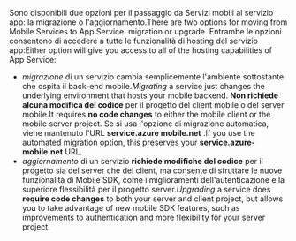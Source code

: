 <span data-ttu-id="30676-101">Sono disponibili due opzioni per il passaggio da Servizi mobili al servizio app: la migrazione o l'aggiornamento.</span><span class="sxs-lookup"><span data-stu-id="30676-101">There are two options for moving from Mobile Services to App Service: migration or upgrade.</span></span> <span data-ttu-id="30676-102">Entrambe le opzioni consentono di accedere a tutte le funzionalità di hosting del servizio app:</span><span class="sxs-lookup"><span data-stu-id="30676-102">Either option will give you access to all of the hosting capabilities of App Service:</span></span>

* <span data-ttu-id="30676-103">*migrazione* di un servizio cambia semplicemente l'ambiente sottostante che ospita il back-end mobile.</span><span class="sxs-lookup"><span data-stu-id="30676-103">*Migrating* a service just changes the underlying environment that hosts your mobile backend.</span></span> <span data-ttu-id="30676-104">**Non richiede alcuna modifica del codice** per il progetto del client mobile o del server mobile.</span><span class="sxs-lookup"><span data-stu-id="30676-104">It requires **no code changes** to either the mobile client or the mobile server project.</span></span> <span data-ttu-id="30676-105">Se si usa l'opzione di migrazione automatica, viene mantenuto l'URL **service.azure mobile.net** .</span><span class="sxs-lookup"><span data-stu-id="30676-105">If you use the automated migration option, this preserves your **service.azure-mobile.net** URL.</span></span> 
* <span data-ttu-id="30676-106">*aggiornamento* di un servizio **richiede modifiche del codice** per il progetto sia del server che del client, ma consente di sfruttare le nuove funzionalità di Mobile SDK, come i miglioramenti dell'autenticazione e la superiore flessibilità per il progetto server.</span><span class="sxs-lookup"><span data-stu-id="30676-106">*Upgrading* a service does **require code changes** to both your server and client project, but allows you to take advantage of new mobile SDK features, such as improvements to authentication and more flexibility for your server project.</span></span> 

